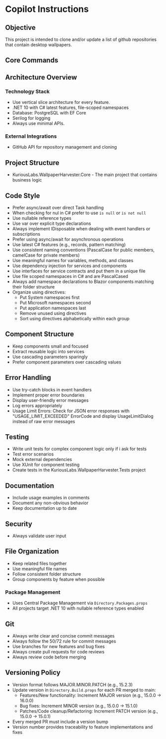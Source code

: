 # Copilot Instructions

## Objective

This project is intended to clone and/or update a list of github repositories that contain desktop wallpapers.

## Core Commands

## Architecture Overview

### Technology Stack
- Use vertical slice architecture for every feature.
- .NET 10 with C# latest features, file-scoped namespaces
- Database: PostgreSQL with EF Core
- Serilog for logging
- Always use minimal APIs.


### External Integrations
- GitHub API for repository management and cloning

## Project Structure
- KuriousLabs.WallpaperHarvester.Core - The main project that contains business logic

## Code Style
- Prefer async/await over direct Task handling
- When checking for nul in C# prefer to use `is null` or `is not null`
- Use nullable reference types
- Use var over explicit type declarations 
- Always implement IDisposable when dealing with event handlers or subscriptions
- Prefer using async/await for asynchronous operations
- Use latest C# features (e.g., records, pattern matching)
- Use consistent naming conventions (PascalCase for public members, camelCase for private members)
- Use meaningful names for variables, methods, and classes
- Use dependency injection for services and components
- Use interfaces for service contracts and put them in a unique file
- Use file scoped namespaces in C# and are PascalCased
- Always add namespace declarations to Blazor components matching their folder structure
- Organize using directives:
  - Put System namespaces first
  - Put Microsoft namespaces second
  - Put application namespaces last
  - Remove unused using directives
  - Sort using directives alphabetically within each group

## Component Structure
- Keep components small and focused
- Extract reusable logic into services
- Use cascading parameters sparingly
- Prefer component parameters over cascading values

## Error Handling
- Use try-catch blocks in event handlers
- Implement proper error boundaries
- Display user-friendly error messages
- Log errors appropriately
- Usage Limit Errors: Check for JSON error responses with "USAGE_LIMIT_EXCEEDED" ErrorCode and display UsageLimitDialog instead of raw error messages

## Testing
- Write unit tests for complex component logic only if i ask for tests
- Test error scenarios
- Mock external dependencies
- Use XUnit for component testing
- Create tests in the KuriousLabs.WallpaperHarvester.Tests project

## Documentation
- Include usage examples in comments
- Document any non-obvious behavior
- Keep documentation up to date

## Security
- Always validate user input

## File Organization
- Keep related files together
- Use meaningful file names
- Follow consistent folder structure
- Group components by feature when possible

### Package Management
- Uses Central Package Management via `Directory.Packages.props`
- All projects target .NET 10 with nullable reference types enabled

## Git
- Always write clear and concise commit messages
- Always follow the 50/72 rule for commit messages
- Use branches for new features and bug fixes
- Always create pull requests for code reviews
- Always review code before merging

## Versioning Policy
- Version format follows MAJOR.MINOR.PATCH (e.g., 15.2.3)
- Update version in `Directory.Build.props` for each PR merged to main:
  - Features/New functionality: Increment MAJOR version (e.g., 15.0.0 → 16.0.0)
  - Bug fixes: Increment MINOR version (e.g., 15.0.0 → 15.1.0)
  - Patches/Code cleanup/Refactoring: Increment PATCH version (e.g., 15.0.0 → 15.0.1)
- Every merged PR must include a version bump
- Version number provides traceability to feature implementations and fixes
